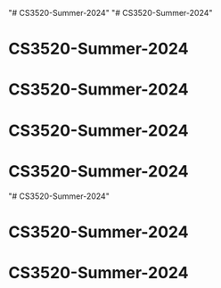 "# CS3520-Summer-2024" 
"# CS3520-Summer-2024" 
# CS3520-Summer-2024
# CS3520-Summer-2024
# CS3520-Summer-2024
# CS3520-Summer-2024
"# CS3520-Summer-2024" 
# CS3520-Summer-2024
# CS3520-Summer-2024
